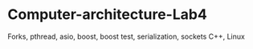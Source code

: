 # Computer-architecture-Lab4
Forks, pthread, asio, boost, boost test, serialization, sockets
C++, Linux
